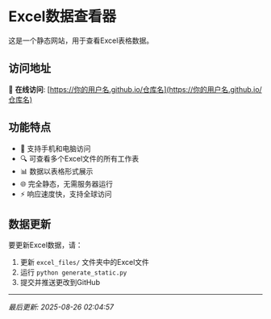 # Excel数据查看器

这是一个静态网站，用于查看Excel表格数据。

## 访问地址

🔗 **在线访问**: [https://你的用户名.github.io/仓库名](https://你的用户名.github.io/仓库名)

## 功能特点

- 📱 支持手机和电脑访问
- 🔍 可查看多个Excel文件的所有工作表
- 📊 数据以表格形式展示
- 🌐 完全静态，无需服务器运行
- ⚡ 响应速度快，支持全球访问

## 数据更新

要更新Excel数据，请：

1. 更新 `excel_files/` 文件夹中的Excel文件
2. 运行 `python generate_static.py`
3. 提交并推送更改到GitHub

---

*最后更新: 2025-08-26 02:04:57*